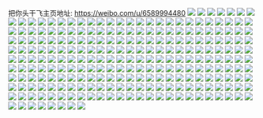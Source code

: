 把你头干飞主页地址: https://weibo.com/u/6589994480 
![](https://wx4.sinaimg.cn/mw2000/007bYWByly1h9a8jd1plqj30u00u0tdw.jpg) 
![](https://wx4.sinaimg.cn/mw2000/007bYWByly1h9a8jdoufwj30u00u0dkg.jpg) 
![](https://wx4.sinaimg.cn/mw2000/007bYWByly1h9a8jcerj7j30u00u0gpt.jpg) 
![](https://wx4.sinaimg.cn/mw2000/007bYWByly1h8t15yv9bzj32bj2bj1ky.jpg) 
![](https://wx4.sinaimg.cn/mw2000/007bYWByly1h8t15zgltzj321u2qhb2a.jpg) 
![](https://wx4.sinaimg.cn/mw2000/007bYWByly1h8sswfkl3lj32c0340u11.jpg) 
![](https://wx4.sinaimg.cn/mw2000/007bYWByly1h8sswi72c4j32c0340nph.jpg) 
![](https://wx4.sinaimg.cn/mw2000/007bYWByly1h8sswk34hyj327j2x0kjo.jpg) 
![](https://wx4.sinaimg.cn/mw2000/007bYWByly1h8534t60a1j31900u0n56.jpg) 
![](https://wx4.sinaimg.cn/mw2000/007bYWByly1h8534uf1lvj31900u045s.jpg) 
![](https://wx4.sinaimg.cn/mw2000/007bYWByly1h8534vnoxmj31900u011t.jpg) 
![](https://wx4.sinaimg.cn/mw2000/007bYWByly1h8534xdidtj30u0140aij.jpg) 
![](https://wx4.sinaimg.cn/mw2000/007bYWByly1h8534ylq7wj30u0140tl0.jpg) 
![](https://wx4.sinaimg.cn/mw2000/007bYWByly1h85353ecbbj30u0140498.jpg) 
![](https://wx4.sinaimg.cn/mw2000/007bYWByly1h85352hr60j30u014013s.jpg) 
![](https://wx4.sinaimg.cn/mw2000/007bYWByly1h6p3a36y0nj31sc2ds47h.jpg) 
![](https://wx4.sinaimg.cn/mw2000/007bYWByly1h6p3a5100pj31sc2dsaix.jpg) 
![](https://wx4.sinaimg.cn/mw2000/007bYWByly1h6p3a1nec4j31sc2ds4qq.jpg) 
![](https://wx4.sinaimg.cn/mw2000/007bYWByly1h6p38k98sbj32c034du0z.jpg) 
![](https://wx4.sinaimg.cn/mw2000/007bYWByly1h5esobyxikj30u00u0n4g.jpg) 
![](https://wx4.sinaimg.cn/mw2000/007bYWByly1h5esocst6pj30u00u0ahm.jpg) 
![](https://wx4.sinaimg.cn/mw2000/007bYWByly1h5esodk99sj30u00u07a5.jpg) 
![](https://wx4.sinaimg.cn/mw2000/007bYWByly1h4bouata1ij30sg0sen2e.jpg) 
![](https://wx4.sinaimg.cn/mw2000/007bYWByly1h4botzeb0rj30u0144n9h.jpg) 
![](https://wx4.sinaimg.cn/mw2000/007bYWByly1h4boud2i6fj30u0140ain.jpg) 
![](https://wx4.sinaimg.cn/mw2000/007bYWByly1h4bougdpq9j30u012n4a3.jpg) 
![](https://wx4.sinaimg.cn/mw2000/007bYWByly1h3a2r4szt9j30u017t14w.jpg) 
![](https://wx4.sinaimg.cn/mw2000/007bYWByly1h3a2r6vkbjj30u014pai9.jpg) 
![](https://wx4.sinaimg.cn/mw2000/007bYWByly1h3a2r8xua7j30sg0scn5c.jpg) 
![](https://wx4.sinaimg.cn/mw2000/007bYWByly1h3a2rcsf3aj30v00u0ao9.jpg) 
![](https://wx4.sinaimg.cn/mw2000/007bYWByly1h3a2rvjaptj30u01407i9.jpg) 
![](https://wx4.sinaimg.cn/mw2000/007bYWByly1h37sqacjjcj30u014ak0g.jpg) 
![](https://wx4.sinaimg.cn/mw2000/007bYWByly1h37sqcmp89j30u013owml.jpg) 
![](https://wx4.sinaimg.cn/mw2000/007bYWByly1h31ujf8u92j30u0140gvk.jpg) 
![](https://wx4.sinaimg.cn/mw2000/007bYWByly1h31ujg1lbrj30u0140qfh.jpg) 
![](https://wx4.sinaimg.cn/mw2000/007bYWByly1h2uwqaqegij30u00vjq99.jpg) 
![](https://wx4.sinaimg.cn/mw2000/007bYWByly1h2uwqblturj30u013xjzf.jpg) 
![](https://wx4.sinaimg.cn/mw2000/007bYWByly1h2uwqa65vej30n00ton0s.jpg) 
![](https://wx4.sinaimg.cn/mw2000/007bYWByly1h2ohork9v7j30n013fqdp.jpg) 
![](https://wx4.sinaimg.cn/mw2000/007bYWByly1h2ohorudjmj30n0109guw.jpg) 
![](https://wx4.sinaimg.cn/mw2000/007bYWByly1h2ohos53eaj30sg0sctly.jpg) 
![](https://wx4.sinaimg.cn/mw2000/007bYWByly1h2m5ud1f8bj320z20z7wi.jpg) 
![](https://wx4.sinaimg.cn/mw2000/007bYWByly1h2imd1x588j30u00u010y.jpg) 
![](https://wx4.sinaimg.cn/mw2000/007bYWByly1h2imd4a3u4j30u00u0thk.jpg) 
![](https://wx4.sinaimg.cn/mw2000/007bYWByly1h2imd6m731j30u00u07d6.jpg) 
![](https://wx4.sinaimg.cn/mw2000/007bYWByly1h2f66b7nvaj3280280npd.jpg) 
![](https://wx4.sinaimg.cn/mw2000/007bYWByly1h2f66aa4xyj3280280u0x.jpg) 
![](https://wx4.sinaimg.cn/mw2000/007bYWByly1h29kwbri46j30u00u0qao.jpg) 
![](https://wx4.sinaimg.cn/mw2000/007bYWByly1h29kwc6crkj30u00u0n3l.jpg) 
![](https://wx4.sinaimg.cn/mw2000/007bYWByly1h29kwcnbznj30u00u0jzj.jpg) 
![](https://wx4.sinaimg.cn/mw2000/007bYWByly1h29kwd4fqpj30u00u0jx7.jpg) 
![](https://wx4.sinaimg.cn/mw2000/007bYWByly1h29kwb2lqxj30u01400zn.jpg) 
![](https://wx4.sinaimg.cn/mw2000/007bYWByly1h29kwdiay4j30u00u0dmm.jpg) 
![](https://wx4.sinaimg.cn/mw2000/007bYWByly1h1udvw4xrzj31400u010u.jpg) 
![](https://wx4.sinaimg.cn/mw2000/007bYWByly1h1udvwn6stj30u00u00xl.jpg) 
![](https://wx4.sinaimg.cn/mw2000/007bYWByly1h1udvxm06yj30u00u0jw9.jpg) 
![](https://wx4.sinaimg.cn/mw2000/007bYWByly1h1udvx4dv2j30u00u0gq0.jpg) 
![](https://wx4.sinaimg.cn/mw2000/007bYWByly1h1bw38x0rij30vp0ttdq4.jpg) 
![](https://wx4.sinaimg.cn/mw2000/007bYWByly1h1bw3a06koj30u01o07qa.jpg) 
![](https://wx4.sinaimg.cn/mw2000/007bYWByly1h1bw3bbsh4j30sg0sgn6q.jpg) 
![](https://wx4.sinaimg.cn/mw2000/007bYWByly1h1bw3alkexj30n00mxtga.jpg) 
![](https://wx4.sinaimg.cn/mw2000/007bYWByly1h1afl8c4fsj30u00ue7d6.jpg) 
![](https://wx4.sinaimg.cn/mw2000/007bYWByly1h1afl8x2bej30u00uk12j.jpg) 
![](https://wx4.sinaimg.cn/mw2000/007bYWByly1h14umv2ol3j30iw0sijtu.jpg) 
![](https://wx4.sinaimg.cn/mw2000/007bYWByly1h14umvjlmbj30u01hbgs9.jpg) 
![](https://wx4.sinaimg.cn/mw2000/007bYWByly1h0zyjw516mj315o20xkjm.jpg) 
![](https://wx4.sinaimg.cn/mw2000/007bYWByly1h0zyjzmgu4j32c02c0qv8.jpg) 
![](https://wx4.sinaimg.cn/mw2000/007bYWByly1h0zyjv2qjxj3280280hdu.jpg) 
![](https://wx4.sinaimg.cn/mw2000/007bYWByly1h0zyjzxawcj30sg0sdthm.jpg) 
![](https://wx4.sinaimg.cn/mw2000/007bYWByly1h0zyjwyusoj315o2c87wi.jpg) 
![](https://wx4.sinaimg.cn/mw2000/007bYWByly1h0zyjxlbh7j30xc2bcqv5.jpg) 
![](https://wx4.sinaimg.cn/mw2000/007bYWByly1h0av1awjbdj32c02c0e81.jpg) 
![](https://wx4.sinaimg.cn/mw2000/007bYWByly1h0av1bo4a5j32c02c0npd.jpg) 
![](https://wx4.sinaimg.cn/mw2000/007bYWByly1h0av1cvc7zj32c02c0u0y.jpg) 
![](https://wx4.sinaimg.cn/mw2000/007bYWByly1h0av1dj1hsj32c02c0b29.jpg) 
![](https://wx4.sinaimg.cn/mw2000/007bYWByly1h0av1i2ii7j32c02c0b2a.jpg) 
![](https://wx4.sinaimg.cn/mw2000/007bYWByly1h02gm362zzj32802804qq.jpg) 
![](https://wx4.sinaimg.cn/mw2000/007bYWByly1h02gm4n4rqj3280280x6p.jpg) 
![](https://wx4.sinaimg.cn/mw2000/007bYWByly1gznvtz60p8j30mz108wjr.jpg) 
![](https://wx4.sinaimg.cn/mw2000/007bYWByly1gz7go5ez3vj32802804qq.jpg) 
![](https://wx4.sinaimg.cn/mw2000/007bYWByly1gz7go4e6k4j32802801ky.jpg) 
![](https://wx4.sinaimg.cn/mw2000/007bYWByly1gymr7lbka4j31sc1sckjl.jpg) 
![](https://wx4.sinaimg.cn/mw2000/007bYWByly1gymr7lvcm3j31sc1scnpd.jpg) 
![](https://wx4.sinaimg.cn/mw2000/007bYWByly1gy8ymus51zj31sc1scqv5.jpg) 
![](https://wx4.sinaimg.cn/mw2000/007bYWByly1gy8ymtlruwj31sc1scu0x.jpg) 
![](https://wx4.sinaimg.cn/mw2000/007bYWByly1gy8ymv3tyyj30u00u0wgf.jpg) 
![](https://wx4.sinaimg.cn/mw2000/007bYWByly1gxr1d69wt4j30u00u2439.jpg) 
![](https://wx4.sinaimg.cn/mw2000/007bYWByly1gxi2xyrbenj30n01al44c.jpg) 
![](https://wx4.sinaimg.cn/mw2000/007bYWByly1gxi2xz2wc3j30n013ftj5.jpg) 
![](https://wx4.sinaimg.cn/mw2000/007bYWByly1gxi2xzrq6xj32c02c0u0y.jpg) 
![](https://wx4.sinaimg.cn/mw2000/007bYWByly1gxi2y13t0ij31sc1scb29.jpg) 
![](https://wx4.sinaimg.cn/mw2000/007bYWByly1gxcerqe7suj329629hhdu.jpg) 
![](https://wx4.sinaimg.cn/mw2000/007bYWByly1gxcerrg2x7j32aw29he82.jpg) 
![](https://wx4.sinaimg.cn/mw2000/007bYWByly1gxcerulavtj32c02c0u0y.jpg) 
![](https://wx4.sinaimg.cn/mw2000/007bYWByly1gxcersbo2zj31sc1sce81.jpg) 
![](https://wx4.sinaimg.cn/mw2000/007bYWByly1gxaflcpjoxj30u00u07af.jpg) 
![](https://wx4.sinaimg.cn/mw2000/007bYWByly1gxafld6m37j30u00u0ae5.jpg) 
![](https://wx4.sinaimg.cn/mw2000/007bYWByly1gxafldsao9j30u00u0gru.jpg) 
![](https://wx4.sinaimg.cn/mw2000/007bYWByly1gxaflegntvj30u00u0jzb.jpg) 
![](https://wx4.sinaimg.cn/mw2000/007bYWByly1gxaflf4a4pj30u00u011h.jpg) 
![](https://wx4.sinaimg.cn/mw2000/007bYWByly1gxaflfq3ldj30u00u0aiq.jpg) 
![](https://wx4.sinaimg.cn/mw2000/007bYWByly1gxaflbn5p7j31400u0gy9.jpg) 
![](https://wx4.sinaimg.cn/mw2000/007bYWByly1gxaflgh6yjj30u0140wrz.jpg) 
![](https://wx4.sinaimg.cn/mw2000/007bYWByly1gxafqu0u7aj30u00u0dkr.jpg) 
![](https://wx4.sinaimg.cn/mw2000/007bYWByly1gx7kd5bqn0j30u00u0jwj.jpg) 
![](https://wx4.sinaimg.cn/mw2000/007bYWByly1gx7kd661ymj31400u0wo3.jpg) 
![](https://wx4.sinaimg.cn/mw2000/007bYWByly1gx10632badj30u00u07af.jpg) 
![](https://wx4.sinaimg.cn/mw2000/007bYWByly1gx1062o623j30u00u0q9a.jpg) 
![](https://wx4.sinaimg.cn/mw2000/007bYWByly1gx1063kuvtj30u00u0agk.jpg) 
![](https://wx4.sinaimg.cn/mw2000/007bYWByly1gwtzf6x47zj31sc1sce81.jpg) 
![](https://wx4.sinaimg.cn/mw2000/007bYWByly1gwtzf8bxoxj31sc1sce81.jpg) 
![](https://wx4.sinaimg.cn/mw2000/007bYWByly1gwtzfb85cbj32c02c07wh.jpg) 
![](https://wx4.sinaimg.cn/mw2000/007bYWByly1gwtzfa0n5ij32iq1w2kjm.jpg) 
![](https://wx4.sinaimg.cn/mw2000/007bYWByly1gwtzfcylo2j31w221f1ky.jpg) 
![](https://wx4.sinaimg.cn/mw2000/007bYWByly1gwtzfk7nzaj32iq1w27wi.jpg) 
![](https://wx4.sinaimg.cn/mw2000/007bYWByly1gwf5sqx0rvj30u013zwj7.jpg) 
![](https://wx4.sinaimg.cn/mw2000/007bYWByly1gwf5ss2hfgj30u013zdke.jpg) 
![](https://wx4.sinaimg.cn/mw2000/007bYWByly1gwf5swid3nj30u013zwjb.jpg) 
![](https://wx4.sinaimg.cn/mw2000/007bYWByly1gwf5st1pb7j30u013zdk7.jpg) 
![](https://wx4.sinaimg.cn/mw2000/007bYWByly1gwf5su9g4gj30u017f0yy.jpg) 
![](https://wx4.sinaimg.cn/mw2000/007bYWByly1gwf5svaqibj30u016iwl4.jpg) 
![](https://wx4.sinaimg.cn/mw2000/007bYWByly1gwf5t0xshej311v0u0agb.jpg) 
![](https://wx4.sinaimg.cn/mw2000/007bYWByly1gwf5sxs3rqj31400u00x3.jpg) 
![](https://wx4.sinaimg.cn/mw2000/007bYWByly1gwf5syqm6cj31400u0n07.jpg) 
![](https://wx4.sinaimg.cn/mw2000/007bYWByly1gvwm0lewz1j30u00893yv.jpg) 
![](https://wx4.sinaimg.cn/mw2000/007bYWByly1gvkqfborbuj60u015142u02.jpg) 
![](https://wx4.sinaimg.cn/mw2000/007bYWByly1gvkqfc9wslj61400u0q9402.jpg) 
![](https://wx4.sinaimg.cn/mw2000/007bYWByly1gvkqfu5e00j60u01400ye02.jpg) 
![](https://wx4.sinaimg.cn/mw2000/007bYWByly1guwoj0ax04j60u00u00w502.jpg) 
![](https://wx4.sinaimg.cn/mw2000/007bYWByly1guwoj170gwj60u00u0tce02.jpg) 
![](https://wx4.sinaimg.cn/mw2000/007bYWByly1gus4wpdehdj61w12ipx6q02.jpg) 
![](https://wx4.sinaimg.cn/mw2000/007bYWByly1gus4wqv6goj62c02c0kjl02.jpg) 
![](https://wx4.sinaimg.cn/mw2000/007bYWByly1gus4wr8wt0j61400u0n6b02.jpg) 
![](https://wx4.sinaimg.cn/mw2000/007bYWByly1gus4wstowhj628128n1kx02.jpg) 
![](https://wx4.sinaimg.cn/mw2000/007bYWByly1gus4wu49fvj61fg1mo4qp02.jpg) 
![](https://wx4.sinaimg.cn/mw2000/007bYWByly1gus4wxe444j61w12ipnpe02.jpg) 
![](https://wx4.sinaimg.cn/mw2000/007bYWByly1guncvogmzgj60u00u07cs02.jpg) 
![](https://wx4.sinaimg.cn/mw2000/007bYWByly1guncvpyot1j313z0u0tlf.jpg) 
![](https://wx4.sinaimg.cn/mw2000/007bYWByly1guncxea94qj60u00u0agy02.jpg) 
![](https://wx4.sinaimg.cn/mw2000/007bYWByly1guncxf2d6uj60u00u07a902.jpg) 
![](https://wx4.sinaimg.cn/mw2000/007bYWByly1guncxg5xp0j613z0u0gsw02.jpg) 
![](https://wx4.sinaimg.cn/mw2000/007bYWByly1guncxgzj3mj30u00u00xa.jpg) 
![](https://wx4.sinaimg.cn/mw2000/007bYWByly1gth92uyyqrj30u00u0td1.jpg) 
![](https://wx4.sinaimg.cn/mw2000/007bYWByly1gth92vs8p2j30u00u0n17.jpg) 
![](https://wx4.sinaimg.cn/mw2000/007bYWByly1gt1q6owahzj32ip1w1npd.jpg) 
![](https://wx4.sinaimg.cn/mw2000/007bYWByly1gt1q6qrrvhj32ip1w1u0x.jpg) 
![](https://wx4.sinaimg.cn/mw2000/007bYWByly1gt1q6r4d20j31400u0ac0.jpg) 
![](https://wx4.sinaimg.cn/mw2000/007bYWByly1gstc9sogi1j30u00u743u.jpg) 
![](https://wx4.sinaimg.cn/mw2000/007bYWByly1gstc9tck6aj30u00uvjtu.jpg) 
![](https://wx4.sinaimg.cn/mw2000/007bYWByly1gstc9tytmej30u00vfjty.jpg) 
![](https://wx4.sinaimg.cn/mw2000/007bYWByly1gskw2pv0puj30tz0rpq7j.jpg) 
![](https://wx4.sinaimg.cn/mw2000/007bYWByly1gsgoaawunbj30u0143tdh.jpg) 
![](https://wx4.sinaimg.cn/mw2000/007bYWByly1gsgoabgp53j30u00w9wg8.jpg) 
![](https://wx4.sinaimg.cn/mw2000/007bYWByly1grtu041e0xj30u0140n6d.jpg) 
![](https://wx4.sinaimg.cn/mw2000/007bYWByly1grtu04npuxj30u00u0n4b.jpg) 
![](https://wx4.sinaimg.cn/mw2000/007bYWByly1grtu05jgx8j31300u07ft.jpg) 
![](https://wx4.sinaimg.cn/mw2000/007bYWByly1grtu068u7jj30u00u0juy.jpg) 
![](https://wx4.sinaimg.cn/mw2000/007bYWByly1grrjrkxohnj30u00u043h.jpg) 
![](https://wx4.sinaimg.cn/mw2000/007bYWByly1grl99wc3r6j31t00u0qaf.jpg) 
![](https://wx4.sinaimg.cn/mw2000/007bYWByly1grl99wvznyj31t00u0wiz.jpg) 
![](https://wx4.sinaimg.cn/mw2000/007bYWByly1grl99xhuo5j31t00u07bv.jpg) 
![](https://wx4.sinaimg.cn/mw2000/007bYWByly1grl99y38fbj31t00u0aeb.jpg) 
![](https://wx4.sinaimg.cn/mw2000/007bYWByly1gr6ppom4p3j30u00u0dku.jpg) 
![](https://wx4.sinaimg.cn/mw2000/007bYWByly1gr6pppc3v4j30u00u0n3k.jpg) 
![](https://wx4.sinaimg.cn/mw2000/007bYWByly1gr6ppq3nf6j30u00u0wl2.jpg) 
![](https://wx4.sinaimg.cn/mw2000/007bYWByly1gr6ppqvrp6j30u00vn468.jpg) 
![](https://wx4.sinaimg.cn/mw2000/007bYWByly1gr2rq7t3zwj30u00u0tb2.jpg) 
![](https://wx4.sinaimg.cn/mw2000/007bYWByly1gqx4uzcxjsj30u00u0q8q.jpg) 
![](https://wx4.sinaimg.cn/mw2000/007bYWByly1gqx4v022koj30u00u07a5.jpg) 
![](https://wx4.sinaimg.cn/mw2000/007bYWByly1gqx4v0t8s2j30u00u07aj.jpg) 
![](https://wx4.sinaimg.cn/mw2000/007bYWByly1gqx4v16y3mj30tw0tsaf0.jpg) 
![](https://wx4.sinaimg.cn/mw2000/007bYWByly1gqx4v2dqbvj30u00u0gvs.jpg) 
![](https://wx4.sinaimg.cn/mw2000/007bYWByly1gqx4v33gkzj30u00u0456.jpg) 
![](https://wx4.sinaimg.cn/mw2000/007bYWByly1gqkshxkzhzj30u00u0wll.jpg) 
![](https://wx4.sinaimg.cn/mw2000/007bYWByly1gqkshyivw1j30u01hxgua.jpg) 
![](https://wx4.sinaimg.cn/mw2000/007bYWByly1gqkshzbsk5j30u00u0dl4.jpg) 
![](https://wx4.sinaimg.cn/mw2000/007bYWByly1gqksieqvcyj30u00u80z3.jpg) 
![](https://wx4.sinaimg.cn/mw2000/007bYWByly1gqkspydde2j30u013ztgs.jpg) 
![](https://wx4.sinaimg.cn/mw2000/007bYWByly1gqksly0umej30u013zgua.jpg) 
![](https://wx4.sinaimg.cn/mw2000/007bYWByly1gqksi032bpj30u013zgst.jpg) 
![](https://wx4.sinaimg.cn/mw2000/007bYWByly1gqksi0v3lej30u00u0wjr.jpg) 
![](https://wx4.sinaimg.cn/mw2000/007bYWByly1gqksi1lse7j30u00u0ae2.jpg) 
![](https://wx4.sinaimg.cn/mw2000/007bYWByly1gqi99kagh6j30u00uo42g.jpg) 
![](https://wx4.sinaimg.cn/mw2000/007bYWByly1gqhy00gfa0j30u00u0wgm.jpg) 
![](https://wx4.sinaimg.cn/mw2000/007bYWByly1gqhy01i9zpj30u00u0wic.jpg) 
![](https://wx4.sinaimg.cn/mw2000/007bYWByly1gqhy02ajefj30u00u0tc7.jpg) 
![](https://wx4.sinaimg.cn/mw2000/007bYWByly1gqhy02wjlyj30u00u0gpd.jpg) 
![](https://wx4.sinaimg.cn/mw2000/007bYWByly1gqfpq3cbxuj30u00u0ah2.jpg) 
![](https://wx4.sinaimg.cn/mw2000/007bYWByly1gqfpq43j5fj30u00u0dow.jpg) 
![](https://wx4.sinaimg.cn/mw2000/007bYWByly1gqfpq56c7dj31400u011o.jpg) 
![](https://wx4.sinaimg.cn/mw2000/007bYWByly1gqclxyjkt0j30u00u0wjd.jpg) 
![](https://wx4.sinaimg.cn/mw2000/007bYWByly1gqclxz7dkaj30u00u0wl7.jpg) 
![](https://wx4.sinaimg.cn/mw2000/007bYWByly1gqclxzuo6yj30u00u043j.jpg) 
![](https://wx4.sinaimg.cn/mw2000/007bYWByly1gq6cdhjk4tj30u00u0dmb.jpg) 
![](https://wx4.sinaimg.cn/mw2000/007bYWByly1gq6cdj40o7j30u00u0447.jpg) 
![](https://wx4.sinaimg.cn/mw2000/007bYWByly1gq6cdkobytj30u0187q8x.jpg) 
![](https://wx4.sinaimg.cn/mw2000/007bYWByly1gpkcajxmexj31hc0u0tik.jpg) 
![](https://wx4.sinaimg.cn/mw2000/007bYWByly1gpjq59h9kij30u0140ah4.jpg) 
![](https://wx4.sinaimg.cn/mw2000/007bYWByly1gpjq5a5e0mj30u00u046i.jpg) 
![](https://wx4.sinaimg.cn/mw2000/007bYWByly1gpjq5as8ogj30u00u0jz4.jpg) 
![](https://wx4.sinaimg.cn/mw2000/007bYWByly1gnrrw7ofnnj31ns1ns7wj.jpg) 
![](https://wx4.sinaimg.cn/mw2000/007bYWByly1gnrrwbs8gmj31ns1ncb2b.jpg) 
![](https://wx4.sinaimg.cn/mw2000/007bYWByly1gnrry369g3j315o1ggqv5.jpg) 
![](https://wx4.sinaimg.cn/mw2000/007bYWByly1gnrrydu2ccj31jg1r47wi.jpg) 
![](https://wx4.sinaimg.cn/mw2000/007bYWByly1gnrryfuoatj32c02c0x6u.jpg) 
![](https://wx4.sinaimg.cn/mw2000/007bYWByly1gnrryglsj2j315o1n7kjl.jpg) 
![](https://wx4.sinaimg.cn/mw2000/007bYWByly1gn01534ncij30u01pkqtf.jpg) 
![](https://wx4.sinaimg.cn/mw2000/007bYWByly1gn0153ej4mj30u01sxn5v.jpg) 
![](https://wx4.sinaimg.cn/mw2000/007bYWByly1glns8nvwjzj31o01o0x6p.jpg) 
![](https://wx4.sinaimg.cn/mw2000/007bYWByly1gkx1zbc8o1j30u00u00zv.jpg) 
![](https://wx4.sinaimg.cn/mw2000/007bYWByly1gkx1zc8bczj30u00u0tdx.jpg) 
![](https://wx4.sinaimg.cn/mw2000/007bYWByly1gkx204q2k2j30u00u047z.jpg) 
![](https://wx4.sinaimg.cn/mw2000/007bYWByly1gkx205mvi4j30u0156aif.jpg) 
![](https://wx4.sinaimg.cn/mw2000/007bYWByly1gjnhzl46hlj30u00u0thr.jpg) 
![](https://wx4.sinaimg.cn/mw2000/007bYWByly1gjnhzlw3y0j30u00y0wl7.jpg) 
![](https://wx4.sinaimg.cn/mw2000/007bYWByly1gjnhzm6mkij30u00u0jw9.jpg) 
![](https://wx4.sinaimg.cn/mw2000/007bYWByly1gjnhzmp3vuj30u00u0441.jpg) 
![](https://wx4.sinaimg.cn/mw2000/007bYWByly1gjnhznbvsbj30u00u0te8.jpg) 
![](https://wx4.sinaimg.cn/mw2000/007bYWByly1gjnhzny7coj30u00wugs3.jpg) 
![](https://wx4.sinaimg.cn/mw2000/007bYWByly1gipgmru4w5j30u00u0tdo.jpg) 
![](https://wx4.sinaimg.cn/mw2000/007bYWByly1gipgmuypmsj30xa0u0qbh.jpg) 
![](https://wx4.sinaimg.cn/mw2000/007bYWByly1gipgmspig1j30u00u0wjk.jpg) 
![](https://wx4.sinaimg.cn/mw2000/007bYWByly1gipgmtmyxqj30u00u042z.jpg) 
![](https://wx4.sinaimg.cn/mw2000/007bYWByly1gipgmw90u5j30u014044v.jpg) 
![](https://wx4.sinaimg.cn/mw2000/007bYWByly1gipgmwvv4hj30u00u0n3y.jpg) 
![](https://wx4.sinaimg.cn/mw2000/007bYWByly1ghhmsbg29tj30u00u0x0p.jpg) 
![](https://wx4.sinaimg.cn/mw2000/007bYWByly1ghhmsc6qevj31o01o0kjl.jpg) 
![](https://wx4.sinaimg.cn/mw2000/007bYWByly1ghhmt86qr6j31kw1kw4qr.jpg) 
![](https://wx4.sinaimg.cn/mw2000/007bYWByly1gf3er826rej30u0145n7q.jpg) 
![](https://wx4.sinaimg.cn/mw2000/007bYWByly1gf3empq55uj30u011g47k.jpg) 
![](https://wx4.sinaimg.cn/mw2000/007bYWByly1gf3emr4frij30u0145gue.jpg) 
![](https://wx4.sinaimg.cn/mw2000/007bYWByly1gctersfox5j30u00u0dl9.jpg) 
![](https://wx4.sinaimg.cn/mw2000/007bYWByly1gctertu11fj30u00vkn3e.jpg) 
![](https://wx4.sinaimg.cn/mw2000/007bYWByly1gaqo4nxwezj30u013xq7s.jpg) 
![](https://wx4.sinaimg.cn/mw2000/007bYWByly1gaqo4pqx0hj30u013xgqu.jpg) 
![](https://wx4.sinaimg.cn/mw2000/007bYWByly1gaqo4sp36hj30u00y9446.jpg) 
![](https://wx4.sinaimg.cn/mw2000/007bYWByly1gaqo4tszglj30u00u0mzz.jpg) 
![](https://wx4.sinaimg.cn/mw2000/007bYWByly1ga852fhkrgj30u00u0790.jpg) 
![](https://wx4.sinaimg.cn/mw2000/007bYWByly1ga852dshnjj30u00u0agr.jpg) 
![](https://wx4.sinaimg.cn/mw2000/007bYWByly1ga852el7v9j30u00u07am.jpg) 
